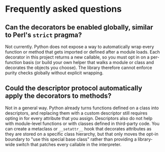 # Frequently asked questions

## Can the decorators be enabled globally, similar to Perl's `strict` pragma?

Not currently. Python does not expose a way to automatically wrap every function or method that gets imported or defined after a module loads. Each decorator in this project returns a new callable, so you must opt in on a per-function basis (or build your own helper that walks a module or class and decorates the objects you choose). The library therefore cannot enforce purity checks globally without explicit wrapping.

## Could the descriptor protocol automatically apply the decorators to methods?

Not in a general way. Python already turns functions defined on a class into descriptors, and replacing them with a custom descriptor still requires opting in for every attribute that you assign. Descriptors also do not help with module-level functions or with classes defined in third-party code. You can create a metaclass or `__setattr__` hook that decorates attributes as they are stored on a specific class hierarchy, but that only moves the opt-in boundary to "use this special base class" rather than providing a library-wide switch that patches every callable in the interpreter.
